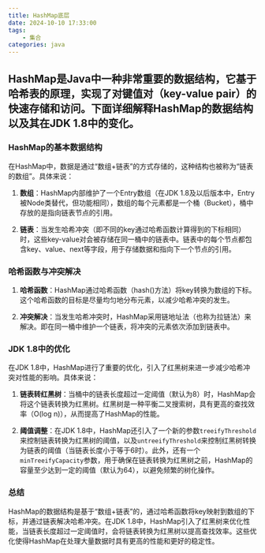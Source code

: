 ```yaml
---
title: HashMap底层
date: 2024-10-10 17:33:00
tags:
	- 集合
categories: java
---
```


## HashMap是Java中一种非常重要的数据结构，它基于哈希表的原理，实现了对键值对（key-value pair）的快速存储和访问。下面详细解释HashMap的数据结构以及其在JDK 1.8中的变化。

### HashMap的基本数据结构

在HashMap中，数据是通过“数组+链表”的方式存储的，这种结构也被称为“链表的数组”。具体来说：

1. **数组**：HashMap内部维护了一个Entry数组（在JDK 1.8及以后版本中，Entry被Node类替代，但功能相同），数组的每个元素都是一个桶（Bucket），桶中存放的是指向链表节点的引用。

2. **链表**：当发生哈希冲突（即不同的key通过哈希函数计算得到的下标相同）时，这些key-value对会被存储在同一桶中的链表中。链表中的每个节点都包含key、value、next等字段，用于存储数据和指向下一个节点的引用。

### 哈希函数与冲突解决

1. **哈希函数**：HashMap通过哈希函数（hash()方法）将key转换为数组的下标。这个哈希函数的目标是尽量均匀地分布元素，以减少哈希冲突的发生。

2. **冲突解决**：当发生哈希冲突时，HashMap采用链地址法（也称为拉链法）来解决。即在同一桶中维护一个链表，将冲突的元素依次添加到链表中。

### JDK 1.8中的优化

在JDK 1.8中，HashMap进行了重要的优化，引入了红黑树来进一步减少哈希冲突对性能的影响。具体来说：

1. **链表转红黑树**：当桶中的链表长度超过一定阈值（默认为8）时，HashMap会将这个链表转换为红黑树。红黑树是一种平衡二叉搜索树，具有更高的查找效率（O(log n)），从而提高了HashMap的性能。

2. **阈值调整**：在JDK 1.8中，HashMap还引入了一个新的参数`treeifyThreshold`来控制链表转换为红黑树的阈值，以及`untreeifyThreshold`来控制红黑树转换为链表的阈值（当链表长度小于等于6时）。此外，还有一个`minTreeifyCapacity`参数，用于确保在链表转换为红黑树之前，HashMap的容量至少达到一定的阈值（默认为64），以避免频繁的树化操作。

### 总结

HashMap的数据结构是基于“数组+链表”的，通过哈希函数将key映射到数组的下标，并通过链表解决哈希冲突。在JDK 1.8中，HashMap引入了红黑树来优化性能，当链表长度超过一定阈值时，会将链表转换为红黑树以提高查找效率。这些优化使得HashMap在处理大量数据时具有更高的性能和更好的稳定性。